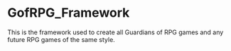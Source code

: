 # GofRPG_Framework
 This is the framework used to create all Guardians of RPG games and any future RPG games of the same style.
